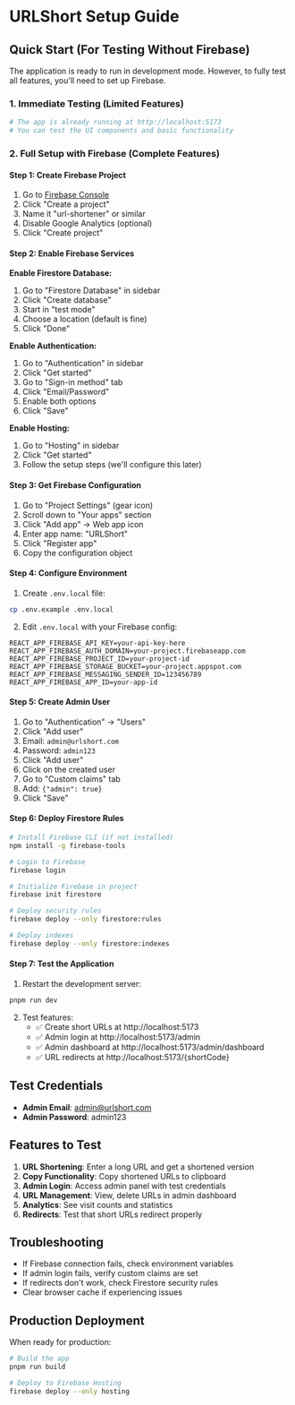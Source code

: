 # URLShort Setup Guide

## Quick Start (For Testing Without Firebase)

The application is ready to run in development mode. However, to fully test all features, you'll need to set up Firebase.

### 1. Immediate Testing (Limited Features)
```bash
# The app is already running at http://localhost:5173
# You can test the UI components and basic functionality
```

### 2. Full Setup with Firebase (Complete Features)

#### Step 1: Create Firebase Project
1. Go to [Firebase Console](https://console.firebase.google.com/)
2. Click "Create a project" 
3. Name it "url-shortener" or similar
4. Disable Google Analytics (optional)
5. Click "Create project"

#### Step 2: Enable Firebase Services

**Enable Firestore Database:**
1. Go to "Firestore Database" in sidebar
2. Click "Create database"
3. Start in "test mode" 
4. Choose a location (default is fine)
5. Click "Done"

**Enable Authentication:**
1. Go to "Authentication" in sidebar
2. Click "Get started"
3. Go to "Sign-in method" tab
4. Click "Email/Password"
5. Enable both options
6. Click "Save"

**Enable Hosting:**
1. Go to "Hosting" in sidebar  
2. Click "Get started"
3. Follow the setup steps (we'll configure this later)

#### Step 3: Get Firebase Configuration
1. Go to "Project Settings" (gear icon)
2. Scroll down to "Your apps" section
3. Click "Add app" → Web app icon
4. Enter app name: "URLShort"
5. Click "Register app"
6. Copy the configuration object

#### Step 4: Configure Environment
1. Create `.env.local` file:
```bash
cp .env.example .env.local
```

2. Edit `.env.local` with your Firebase config:
```env
REACT_APP_FIREBASE_API_KEY=your-api-key-here
REACT_APP_FIREBASE_AUTH_DOMAIN=your-project.firebaseapp.com
REACT_APP_FIREBASE_PROJECT_ID=your-project-id
REACT_APP_FIREBASE_STORAGE_BUCKET=your-project.appspot.com
REACT_APP_FIREBASE_MESSAGING_SENDER_ID=123456789
REACT_APP_FIREBASE_APP_ID=your-app-id
```

#### Step 5: Create Admin User
1. Go to "Authentication" → "Users"
2. Click "Add user"
3. Email: `admin@urlshort.com`
4. Password: `admin123`
5. Click "Add user"
6. Click on the created user
7. Go to "Custom claims" tab
8. Add: `{"admin": true}`
9. Click "Save"

#### Step 6: Deploy Firestore Rules
```bash
# Install Firebase CLI (if not installed)
npm install -g firebase-tools

# Login to Firebase
firebase login

# Initialize Firebase in project
firebase init firestore

# Deploy security rules
firebase deploy --only firestore:rules

# Deploy indexes
firebase deploy --only firestore:indexes
```

#### Step 7: Test the Application
1. Restart the development server:
```bash
pnpm run dev
```

2. Test features:
   - ✅ Create short URLs at http://localhost:5173
   - ✅ Admin login at http://localhost:5173/admin
   - ✅ Admin dashboard at http://localhost:5173/admin/dashboard
   - ✅ URL redirects at http://localhost:5173/{shortCode}

## Test Credentials
- **Admin Email**: admin@urlshort.com  
- **Admin Password**: admin123

## Features to Test
1. **URL Shortening**: Enter a long URL and get a shortened version
2. **Copy Functionality**: Copy shortened URLs to clipboard
3. **Admin Login**: Access admin panel with test credentials
4. **URL Management**: View, delete URLs in admin dashboard
5. **Analytics**: See visit counts and statistics
6. **Redirects**: Test that short URLs redirect properly

## Troubleshooting
- If Firebase connection fails, check environment variables
- If admin login fails, verify custom claims are set
- If redirects don't work, check Firestore security rules
- Clear browser cache if experiencing issues

## Production Deployment
When ready for production:
```bash
# Build the app
pnpm run build

# Deploy to Firebase Hosting
firebase deploy --only hosting
```